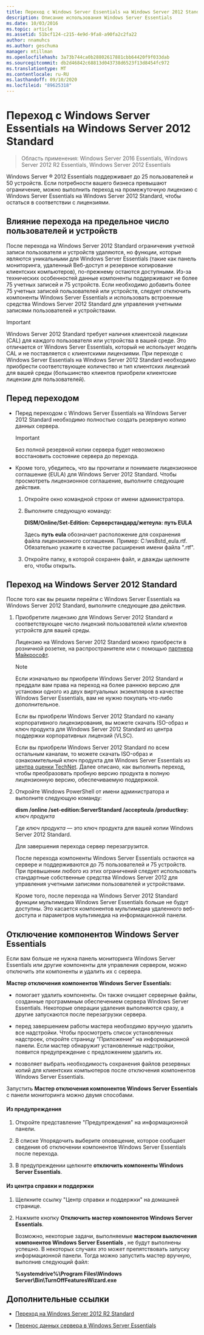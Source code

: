 ```yaml
---
title: Переход с Windows Server Essentials на Windows Server 2012 Standard
description: Описание использования Windows Server Essentials
ms.date: 10/03/2016
ms.topic: article
ms.assetid: 51bcf124-c215-4e9d-9fa8-a90fa2c2fa22
author: nnamuhcs
ms.author: geschuma
manager: mtillman
ms.openlocfilehash: 3a73b744ca0b28802617881cbb64420f9f033dab
ms.sourcegitcommit: db2d46842c68813d043738d6523f13d8454fc972
ms.translationtype: MT
ms.contentlocale: ru-RU
ms.lasthandoff: 09/10/2020
ms.locfileid: "89625318"
---
```

# <a name="transition-from-windows-server-essentials-to-windows-server-2012-standard"></a>Переход с Windows Server Essentials на Windows Server 2012 Standard

>Область применения: Windows Server 2016 Essentials, Windows Server 2012 R2 Essentials, Windows Server 2012 Essentials

 Windows Server &reg; 2012 Essentials поддерживает до 25 пользователей и 50 устройств. Если потребности вашего бизнеса превышают ограничение, можно выполнить переход на промежуточную лицензию с Windows Server Essentials на Windows Server 2012 Standard, чтобы остаться в соответствии с лицензиями.

## <a name="how-the-transition-affects-user-and-device-limits"></a>Влияние перехода на предельное число пользователей и устройств
 После перехода на Windows Server 2012 Standard ограничения учетной записи пользователя и устройств удаляются, но функции, которые являются уникальными для Windows Server Essentials (такие как панель мониторинга, удаленный Веб-доступ и резервное копирование клиентских компьютеров), по-прежнему остаются доступными. Из-за технических особенностей данные компоненты поддерживают не более 75 учетных записей и 75 устройств. Если необходимо добавить более 75 учетных записей пользователей или устройств, следует отключить компоненты Windows Server Essentials и использовать встроенные средства Windows Server 2012 Standard для управления учетными записями пользователей и устройствами.

> [!IMPORTANT]
>   Windows Server 2012 Standard требует наличия клиентской лицензии (CAL) для каждого пользователя или устройства в вашей среде. Это отличается от Windows Server Essentials, который не использует модель CAL и не поставляется с клиентскими лицензиями.  При переходе с Windows Server Essentials на Windows Server 2012 Standard необходимо приобрести соответствующее количество и тип клиентских лицензий для вашей среды (большинство клиентов приобрели клиентские лицензии для пользователей).

## <a name="before-the-transition"></a>Перед переходом

-   Перед переходом с Windows Server Essentials на Windows Server 2012 Standard необходимо полностью создать резервную копию данных сервера.

    > [!IMPORTANT]
    >  Без полной резервной копии сервера будет невозможно восстановить состояние сервера до перехода.

-   Кроме того, убедитесь, что вы прочитали и понимаете лицензионное соглашение (EULA) для Windows Server 2012 Standard. Чтобы просмотреть лицензионное соглашение, выполните следующие действия.

    1.  Откройте окно командной строки от имени администратора.

    2.  Выполните следующую команду:

         **DISM/Online/Set-Edition: Серверстандард/жетеула: путь EULA**

         Здесь **путь eula** обозначает расположение для сохранения файла лицензионного соглашения. Пример: C:\ws8std_eula.rtf.  Обязательно укажите в качестве расширения имени файла ".rtf".

    3.  Откройте папку, в которой сохранен файл, и дважды щелкните его, чтобы открыть.

## <a name="transition-to--windows-server-2012-standard"></a>Переход на Windows Server 2012 Standard
 После того как вы решили перейти с Windows Server Essentials на Windows Server 2012 Standard, выполните следующие два действия.

1. Приобретите лицензию для Windows Server 2012 Standard и соответствующее число лицензий пользователей и/или клиентов устройств для вашей среды.

    Лицензию на Windows Server 2012 Standard можно приобрести в розничной розетке, на распространителе или с помощью [партнера Майкрософт](https://pinpoint.microsoft.com/SelectCulture.aspx).

   > [!NOTE]
   >  Если изначально вы приобрели Windows Server 2012 Standard и преддали вам права на переход на более раннюю версию для установки одного из двух виртуальных экземпляров в качестве Windows Server Essentials, вам не нужно покупать что-либо дополнительное.
   >
   >  Если вы приобрели Windows Server 2012 Standard по каналу корпоративного лицензирования, вы можете скачать ISO-образ и ключ продукта для Windows Server 2012 Standard из центра поддержки корпоративных лицензий (VLSC).
   >
   >  Если вы приобрели Windows Server 2012 Standard по всем остальным каналам, то можете скачать ISO-образ и ознакомительный ключ продукта для Windows Server Essentials из [центра оценки TechNet](https://technet.microsoft.com/evalcenter/jj659306.aspx). Далее описано, как выполнить переход, чтобы преобразовать пробную версию продукта в полную лицензионную версию, обеспечиваемую поддержкой.

2. Откройте Windows PowerShell от имени администратора и выполните следующую команду:

    **dism /online /set-edition:ServerStandard /accepteula /productkey:** *ключ продукта*

    Где *ключ продукта* — это ключ продукта для вашей копии Windows Server 2012 Standard.

    Для завершения перехода сервер перезагрузится.

   После перехода компоненты Windows Server Essentials остаются на сервере и поддерживаются до 75 пользователей и 75 устройств. При превышении любого из этих ограничений следует использовать стандартные собственные средства Windows Server 2012 для управления учетными записями пользователей и устройствами.

   Кроме того, после перехода на Windows Server 2012 Standard функции мультимедиа Windows Server Essentials больше не будут доступны. Это касается компонентов мультимедиа удаленного веб-доступа и параметров мультимедиа на информационной панели.

## <a name="turn-off--windows-server-essentials-features"></a>Отключение компонентов Windows Server Essentials
 Если вам больше не нужна панель мониторинга Windows Server Essentials или другие компоненты для управления сервером, можно отключить эти компоненты и удалить их с сервера.

 **Мастер отключения компонентов Windows Server Essentials:**

- помогает удалить компоненты. Он также очищает серверные файлы, созданные программным обеспечением сервера Windows Server Essentials.  Некоторые операции удаления выполняются сразу, а другие запускаются после перезагрузки сервера.

- перед завершением работы мастера необходимо вручную удалить все надстройки. Чтобы просмотреть список установленных надстроек, откройте страницу "Приложение" на информационной панели. Если мастер обнаружит установленные надстройки, появится предупреждение с предложением удалить их.

- позволяет выбрать необходимость сохранения файлов резервных копий для клиентских компьютеров после отключения компонентов Windows Server Essentials.

 Запустить **Мастер отключения компонентов Windows Server Essentials** с панели мониторинга можно двумя способами.

#### <a name="from-the-alert"></a>Из предупреждения

1.  Откройте представление "Предупреждения" на информационной панели.

2.  В списке Упорядочить выберите оповещение, которое сообщает сведения об отключении компонентов Windows Server Essentials после перехода.

3.  В предупреждении щелкните **отключить компоненты Windows Server Essentials**.

#### <a name="from-the-get-help-and-support-pane"></a>Из центра справки и поддержки

1. Щелкните ссылку "Центр справки и поддержки" на домашней странице.

2. Нажмите кнопку **Отключить мастер компонентов Windows Server Essentials**.

   Возможно, некоторые задачи, выполняемые **мастером выключения компонентов Windows Server Essentials** , не будут выполнены успешно. В некоторых случаях это может препятствовать запуску информационной панели. Тогда можно запустить мастер вручную, выполнив следующий файл:

   **%systemdrive%\Program Files\Windows Server\Bin\TurnOffFeaturesWizard.exe**

## <a name="additional-references"></a>Дополнительные ссылки


-   [Переход на Windows Server 2012 R2 Standard](Transition-from-Windows-Server-2012-R2-Essentials-to-Windows-Server-2012-R2-Standard.md)

-   [Перенос данных сервера в Windows Server Essentials](Migrate-Server-Data-to-Windows-Server-Essentials.md)

